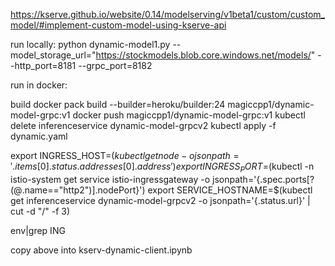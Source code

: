 https://kserve.github.io/website/0.14/modelserving/v1beta1/custom/custom_model/#implement-custom-model-using-kserve-api

run locally:
python dynamic-model1.py --model_storage_url="https://stockmodels.blob.core.windows.net/models/" --http_port=8181 --grpc_port=8182

run in docker:


build docker
pack build --builder=heroku/builder:24 magiccpp1/dynamic-model-grpc:v1
docker push magiccpp1/dynamic-model-grpc:v1
kubectl delete inferenceservice dynamic-model-grpcv2
kubectl apply -f dynamic.yaml


export INGRESS_HOST=$(kubectl get node -o jsonpath='{.items[0].status.addresses[0].address}')
export INGRESS_PORT=$(kubectl -n istio-system get service istio-ingressgateway -o jsonpath='{.spec.ports[?(@.name=="http2")].nodePort}')
export SERVICE_HOSTNAME=$(kubectl get inferenceservice dynamic-model-grpcv2 -o jsonpath='{.status.url}' | cut -d "/" -f 3)

env|grep ING

copy above into kserv-dynamic-client.ipynb



